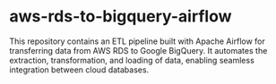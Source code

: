 # aws-rds-to-bigquery-airflow
This repository contains an ETL pipeline built with Apache Airflow for transferring data from AWS RDS to Google BigQuery. It automates the extraction, transformation, and loading of data, enabling seamless integration between cloud databases.
